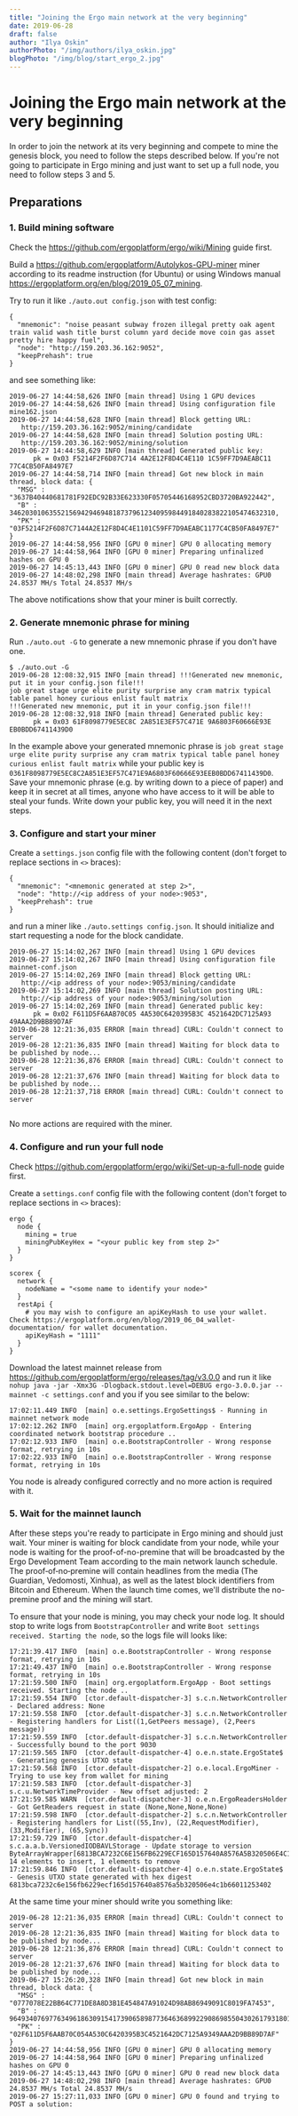 ```yaml
---
title: "Joining the Ergo main network at the very beginning"
date: 2019-06-28
draft: false
author: "Ilya Oskin"
authorPhoto: "/img/authors/ilya_oskin.jpg"
blogPhoto: "/img/blog/start_ergo_2.jpg"
---
```

# Joining the Ergo main network at the very beginning

In order to join the network at its very beginning and compete to mine the genesis block, you need to follow the steps described below. If you're not going to participate in Ergo mining and just want to set up a full node, you need to follow steps 3 and 5.

## Preparations

### 1. Build mining software 

Check the https://github.com/ergoplatform/ergo/wiki/Mining guide first.

Build a https://github.com/ergoplatform/Autolykos-GPU-miner miner according to its readme instruction (for Ubuntu) or using  Windows manual https://ergoplatform.org/en/blog/2019_05_07_mining.

Try to run it like `./auto.out config.json` with test config:
```
{
  "mnemonic": "noise peasant subway frozen illegal pretty oak agent train valid wash title burst column yard decide move coin gas asset pretty hire happy fuel",
  "node": "http://159.203.36.162:9052",
  "keepPrehash": true
}
```
and see something like:
```
2019-06-27 14:44:58,626 INFO [main thread] Using 1 GPU devices
2019-06-27 14:44:58,626 INFO [main thread] Using configuration file mine162.json
2019-06-27 14:44:58,628 INFO [main thread] Block getting URL:
   http://159.203.36.162:9052/mining/candidate
2019-06-27 14:44:58,628 INFO [main thread] Solution posting URL:
   http://159.203.36.162:9052/mining/solution
2019-06-27 14:44:58,629 INFO [main thread] Generated public key:
      pk = 0x03 F5214F2F6D87C714 4A2E12F8D4C4E110 1C59FF7D9AEABC11 77C4CB50FA8497E7
2019-06-27 14:44:58,714 INFO [main thread] Got new block in main thread, block data: {
  "MSG" : "3637B40440681781F92EDC92B33E623330F05705446168952CBD3720BA922442",
  "B" : 3462030106355215694294694818737961234095984491840283822105474632310,
  "PK" : "03F5214F2F6D87C7144A2E12F8D4C4E1101C59FF7D9AEABC1177C4CB50FA8497E7"
}
2019-06-27 14:44:58,956 INFO [GPU 0 miner] GPU 0 allocating memory
2019-06-27 14:44:58,964 INFO [GPU 0 miner] Preparing unfinalized hashes on GPU 0
2019-06-27 14:45:13,443 INFO [GPU 0 miner] GPU 0 read new block data
2019-06-27 14:48:02,298 INFO [main thread] Average hashrates: GPU0 24.8537 MH/s Total 24.8537 MH/s 
```
The above notifications show that your miner is built correctly.

### 2. Generate mnemonic phrase for mining 

Run `./auto.out -G` to generate a new mnemonic phrase if you don't have one. 

```
$ ./auto.out -G
2019-06-28 12:08:32,915 INFO [main thread] !!!Generated new mnemonic, put it in your config.json file!!!
job great stage urge elite purity surprise any cram matrix typical table panel honey curious enlist fault matrix
!!!Generated new mnemonic, put it in your config.json file!!!
2019-06-28 12:08:32,918 INFO [main thread] Generated public key:
      pk = 0x03 61F8098779E5EC8C 2A851E3EF57C471E 9A6803F60666E93E EB0BDD67411439D0
```

In the example above your generated mnemonic phrase is `job great stage urge elite purity surprise any cram matrix typical table panel honey curious enlist fault matrix` while your public key is `0361F8098779E5EC8C2A851E3EF57C471E9A6803F60666E93EEB0BDD67411439D0`.
Save your mnemonic phrase (e.g. by writing down to a piece of paper) and keep it in secret at all times, anyone who have access to it will be able to steal your funds. Write down your public key, you will need it in the next steps.

### 3. Configure and start your miner

Create a `settings.json` config file with the following content (don't forget to replace sections in `<>` braces):
```
{
  "mnemonic": "<mnemonic generated at step 2>",
  "node": "http://<ip address of your node>:9053",
  "keepPrehash": true
}
```

and run a miner like `./auto.settings config.json`. It should initialize and start requesting a node for the block candidate. 
```
2019-06-27 15:14:02,267 INFO [main thread] Using 1 GPU devices
2019-06-27 15:14:02,267 INFO [main thread] Using configuration file mainnet-conf.json
2019-06-27 15:14:02,269 INFO [main thread] Block getting URL:
   http://<ip address of your node>:9053/mining/candidate
2019-06-27 15:14:02,269 INFO [main thread] Solution posting URL:
   http://<ip address of your node>:9053/mining/solution
2019-06-27 15:14:02,269 INFO [main thread] Generated public key:
      pk = 0x02 F611D5F6AAB70C05 4A530C6420395B3C 4521642DC7125A93 49AAA2D9BB89D7AF
2019-06-28 12:21:36,035 ERROR [main thread] CURL: Couldn't connect to server
2019-06-28 12:21:36,835 INFO [main thread] Waiting for block data to be published by node...
2019-06-28 12:21:36,876 ERROR [main thread] CURL: Couldn't connect to server
2019-06-28 12:21:37,676 INFO [main thread] Waiting for block data to be published by node...
2019-06-28 12:21:37,718 ERROR [main thread] CURL: Couldn't connect to server


```

No more actions are required with the miner.


### 4. Configure and run your full node

Check https://github.com/ergoplatform/ergo/wiki/Set-up-a-full-node guide first.

Create a `settings.conf` config file with the following content (don't forget to replace sections in `<>` braces):
```
ergo {
  node {
    mining = true
    miningPubKeyHex = "<your public key from step 2>"
  }
}

scorex {
  network {
    nodeName = "<some name to identify your node>"
  }
  restApi {
    # you may wish to configure an apiKeyHash to use your wallet. Check https://ergoplatform.org/en/blog/2019_06_04_wallet-documentation/ for wallet documentation.
    apiKeyHash = "1111"
  }
}
```

Download the latest mainnet release from https://github.com/ergoplatform/ergo/releases/tag/v3.0.0 and run it like `nohup java -jar -Xmx3G -Dlogback.stdout.level=DEBUG ergo-3.0.0.jar --mainnet -c settings.conf` and you if you see similar to the below:
```
17:02:11.449 INFO  [main] o.e.settings.ErgoSettings$ - Running in mainnet network mode
17:02:12.262 INFO  [main] org.ergoplatform.ErgoApp - Entering coordinated network bootstrap procedure ..
17:02:12.933 INFO  [main] o.e.BootstrapController - Wrong response format, retrying in 10s
17:02:22.933 INFO  [main] o.e.BootstrapController - Wrong response format, retrying in 10s
```
You node is already configured correctly and no more action is required with it.


### 5. Wait for the mainnet launch

After these steps you're ready to participate in Ergo mining and should just wait. Your miner is waiting for block candidate from your node, while your node is waiting for the proof-of-no-premine that will be broadcasted by the Ergo Development Team according to the main network launch schedule.  The proof‐of‐no‐premine will contain headlines from the media (The Guardian, Vedomosti, Xinhua), as well as the latest block identifiers from Bitcoin and Ethereum. When the launch time comes, we'll distribute the no-premine proof and the mining will start.

To ensure that your node is mining, you may check your node log. It should stop to write logs from `BootstrapController` and write `Boot settings received. Starting the node`, so the logs file will looks like:
```
17:21:39.417 INFO  [main] o.e.BootstrapController - Wrong response format, retrying in 10s
17:21:49.437 INFO  [main] o.e.BootstrapController - Wrong response format, retrying in 10s
17:21:59.500 INFO  [main] org.ergoplatform.ErgoApp - Boot settings received. Starting the node ..
17:21:59.554 INFO  [ctor.default-dispatcher-3] s.c.n.NetworkController - Declared address: None
17:21:59.558 INFO  [ctor.default-dispatcher-3] s.c.n.NetworkController - Registering handlers for List((1,GetPeers message), (2,Peers message))
17:21:59.559 INFO  [ctor.default-dispatcher-3] s.c.n.NetworkController - Successfully bound to the port 9030
17:21:59.565 INFO  [ctor.default-dispatcher-4] o.e.n.state.ErgoState$ - Generating genesis UTXO state
17:21:59.568 INFO  [ctor.default-dispatcher-2] o.e.local.ErgoMiner - Trying to use key from wallet for mining
17:21:59.583 INFO  [ctor.default-dispatcher-3] s.c.u.NetworkTimeProvider - New offset adjusted: 2
17:21:59.585 WARN  [ctor.default-dispatcher-3] o.e.n.ErgoReadersHolder - Got GetReaders request in state (None,None,None,None)
17:21:59.598 INFO  [ctor.default-dispatcher-2] s.c.n.NetworkController - Registering handlers for List((55,Inv), (22,RequestModifier), (33,Modifier), (65,Sync))
17:21:59.729 INFO  [ctor.default-dispatcher-4] s.c.a.a.b.VersionedIODBAVLStorage - Update storage to version ByteArrayWrapper[6813BCA7232C6E156FB6229ECF165D157640A8576A5B320506E4C1B66011253402]: 14 elements to insert, 1 elements to remove
17:21:59.846 INFO  [ctor.default-dispatcher-4] o.e.n.state.ErgoState$ - Genesis UTXO state generated with hex digest 6813bca7232c6e156fb6229ecf165d157640a8576a5b320506e4c1b66011253402
```
At the same time your miner should write you something like:
```
2019-06-28 12:21:36,035 ERROR [main thread] CURL: Couldn't connect to server
2019-06-28 12:21:36,835 INFO [main thread] Waiting for block data to be published by node...
2019-06-28 12:21:36,876 ERROR [main thread] CURL: Couldn't connect to server
2019-06-28 12:21:37,676 INFO [main thread] Waiting for block data to be published by node...
2019-06-27 15:26:20,328 INFO [main thread] Got new block in main thread, block data: {
  "MSG" : "0777078E22BB64C771DE8A8D3B1E454847A91024D98AB86949091C8019FA7453",
  "B" : 964934076977634961863091541739065898773646368992290869855043026179318012,
  "PK" : "02F611D5F6AAB70C054A530C6420395B3C4521642DC7125A9349AAA2D9BB89D7AF"
}
2019-06-27 14:44:58,956 INFO [GPU 0 miner] GPU 0 allocating memory
2019-06-27 14:44:58,964 INFO [GPU 0 miner] Preparing unfinalized hashes on GPU 0
2019-06-27 14:45:13,443 INFO [GPU 0 miner] GPU 0 read new block data
2019-06-27 14:48:02,298 INFO [main thread] Average hashrates: GPU0 24.8537 MH/s Total 24.8537 MH/s 
2019-06-27 15:27:11,033 INFO [GPU 0 miner] GPU 0 found and trying to POST a solution:
```
